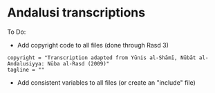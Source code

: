 # Andalusi transcriptions

To Do:

* Add copyright code to all files (done through Rasd 3)

~~~
copyright = "Transcription adapted from Yūnis al-Shāmī, Nūbāt al-Andalusiyya: Nūba al-Rasd (2009)"
tagline = ""
~~~

* Add consistent variables to all files (or create an "include" file)

